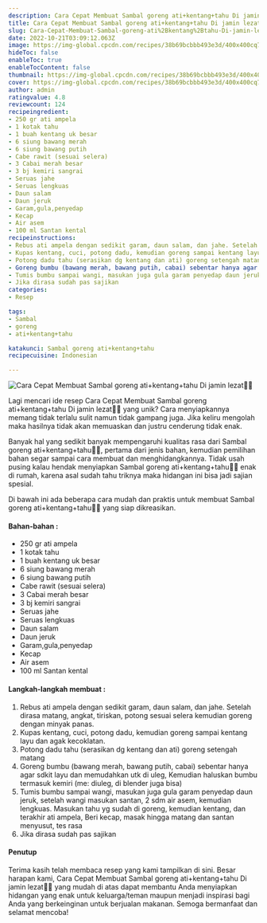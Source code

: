 ```yaml
---
description: Cara Cepat Membuat Sambal goreng ati+kentang+tahu Di jamin lezat"
title: Cara Cepat Membuat Sambal goreng ati+kentang+tahu Di jamin lezat
slug: Cara-Cepat-Membuat-Sambal-goreng-ati%2Bkentang%2Btahu-Di-jamin-lezat
date: 2022-10-21T03:09:12.063Z
image: https://img-global.cpcdn.com/recipes/38b69bcbbb493e3d/400x400cq70/photo.jpg
hideToc: false
enableToc: true
enableTocContent: false
thumbnail: https://img-global.cpcdn.com/recipes/38b69bcbbb493e3d/400x400cq70/photo.jpg
cover: https://img-global.cpcdn.com/recipes/38b69bcbbb493e3d/400x400cq70/photo.jpg
author: admin
ratingvalue: 4.8
reviewcount: 124
recipeingredient:
- 250 gr ati ampela
- 1 kotak tahu
- 1 buah kentang uk besar
- 6 siung bawang merah
- 6 siung bawang putih
- Cabe rawit (sesuai selera)
- 3 Cabai merah besar
- 3 bj kemiri sangrai
- Seruas jahe
- Seruas lengkuas
- Daun salam
- Daun jeruk
- Garam,gula,penyedap
- Kecap
- Air asem
- 100 ml Santan kental
recipeinstructions:
- Rebus ati ampela dengan sedikit garam, daun salam, dan jahe. Setelah dirasa matang, angkat, tiriskan, potong sesuai selera kemudian goreng dengan minyak panas.
- Kupas kentang, cuci, potong dadu, kemudian goreng sampai kentang layu dan agak kecoklatan.
- Potong dadu tahu (serasikan dg kentang dan ati) goreng setengah matang
- Goreng bumbu (bawang merah, bawang putih, cabai) sebentar hanya agar sdkit layu dan memudahkan utk di uleg, Kemudian haluskan bumbu termasuk kemiri (me: diuleg, di blender juga bisa)
- Tumis bumbu sampai wangi, masukan juga gula garam penyedap daun jeruk, setelah wangi masukan santan, 2 sdm air asem, kemudian lengkuas. Masukan tahu yg sudah di goreng, kemudian kentang, dan terakhir ati ampela, Beri kecap, masak hingga matang dan santan menyusut, tes rasa
- Jika dirasa sudah pas sajikan
categories:
- Resep

tags:
- Sambal
- goreng
- ati+kentang+tahu

katakunci: Sambal goreng ati+kentang+tahu
recipecuisine: Indonesian

---
```


![Cara Cepat Membuat Sambal goreng ati+kentang+tahu Di jamin lezat👩‍🍳](https://img-global.cpcdn.com/recipes/38b69bcbbb493e3d/400x400cq70/photo.jpg)

Lagi mencari ide resep Cara Cepat Membuat Sambal goreng ati+kentang+tahu Di jamin lezat👩‍🍳 yang unik? Cara menyiapkannya memang tidak terlalu sulit namun tidak gampang juga. Jika keliru mengolah maka hasilnya tidak akan memuaskan dan justru cenderung tidak enak.

Banyak hal yang sedikit banyak mempengaruhi kualitas rasa dari Sambal goreng ati+kentang+tahu👩‍🍳, pertama dari jenis bahan, kemudian pemilihan bahan segar sampai cara membuat dan menghidangkannya. Tidak usah pusing kalau hendak menyiapkan Sambal goreng ati+kentang+tahu👩‍🍳 enak di rumah, karena asal sudah tahu triknya maka hidangan ini bisa jadi sajian spesial.

Di bawah ini ada beberapa cara mudah dan praktis untuk membuat Sambal goreng ati+kentang+tahu👩‍🍳 yang siap dikreasikan.

<!--inarticleads1-->

#### Bahan-bahan :

- 250 gr ati ampela
- 1 kotak tahu
- 1 buah kentang uk besar
- 6 siung bawang merah
- 6 siung bawang putih
- Cabe rawit (sesuai selera)
- 3 Cabai merah besar
- 3 bj kemiri sangrai
- Seruas jahe
- Seruas lengkuas
- Daun salam
- Daun jeruk
- Garam,gula,penyedap
- Kecap
- Air asem
- 100 ml Santan kental

<!--inarticleads2-->

#### Langkah-langkah membuat :

1. Rebus ati ampela dengan sedikit garam, daun salam, dan jahe. Setelah dirasa matang, angkat, tiriskan, potong sesuai selera kemudian goreng dengan minyak panas.
1. Kupas kentang, cuci, potong dadu, kemudian goreng sampai kentang layu dan agak kecoklatan.
1. Potong dadu tahu (serasikan dg kentang dan ati) goreng setengah matang
1. Goreng bumbu (bawang merah, bawang putih, cabai) sebentar hanya agar sdkit layu dan memudahkan utk di uleg, Kemudian haluskan bumbu termasuk kemiri (me: diuleg, di blender juga bisa)
1. Tumis bumbu sampai wangi, masukan juga gula garam penyedap daun jeruk, setelah wangi masukan santan, 2 sdm air asem, kemudian lengkuas. Masukan tahu yg sudah di goreng, kemudian kentang, dan terakhir ati ampela, Beri kecap, masak hingga matang dan santan menyusut, tes rasa
1. Jika dirasa sudah pas sajikan

#### Penutup

Terima kasih telah membaca resep yang kami tampilkan di sini. Besar harapan kami, Cara Cepat Membuat Sambal goreng ati+kentang+tahu Di jamin lezat👩‍🍳 yang mudah di atas dapat membantu Anda menyiapkan hidangan yang enak untuk keluarga/teman maupun menjadi inspirasi bagi Anda yang berkeinginan untuk berjualan makanan. Semoga bermanfaat dan selamat mencoba!